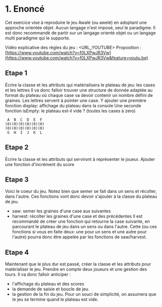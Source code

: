 # 1. Enoncé

Cet exercice vise à reproduire le jeu Awalé (ou awelé) en adoptant une approche orientée objet. Aucun langage n'est imposé, seul le paradigme. Il est donc recommandé de partir sur un langage orienté objet ou un langage multi paradigme qui le supporte.

Vidéo explicative des règles du jeu : <URL_YOUTUBE> Proposition : [https://www.youtube.com/watch?v=f0LXPwJR3Vw](https://www.youtube.com/watch?v=f0LXPwJR3Vw&feature=youtu.be)

## Etape 1

Écrire la classe et les attributs qui matérialisera le plateau de jeu: les cases et les lettres
Il va donc falloir trouver une structure de donnée adaptée au format du plateau où chaque case va devoir contenir un nombre défini de graines.
Les lettres servent à pointer une case.
Y ajouter une première fonction display: affichage du plateau dans la console
Une seconde fonction isEmpty: le plateau est-il vide ? (toutes les cases à zero)

```
 A  B  C  D  E  F
(0)(0)(0)(0)(0)(0)
(0)(0)(0)(0)(0)(0)
 G  H  I  J  K  L

```

## Etape 2

Écrire la classe et les attributs qui serviront à représenter le joueur.
Ajouter une fonction d'incrément du score

## Etape 3

Voici le coeur du jeu. Notez bien que semer se fait dans un sens et récolter, dans l'autre.
Ces fonctions vont donc devoir s'ajouter à la classe du plateau de jeu.
- saw: semer les graines d'une case aux suivantes
- harvest: récolter les graines d'une case et des précédentes
Il est recommandé de créer une fonction qui retourne la case suivante, en parcourant le plateau de jeu dans un sens ou dans l'autre. Cette (ou ces fonctions si vous en faite deux: une pour un sens et une autre pour l'autre) pourra donc être appelée par les fonctions de saw/harvest.

## Etape 4

Maintenant que le plus dur est passé, créer la classe et les attributs pour matérialiser le jeu. Prendre en compte deux joueurs et une gestion des tours.
Il va donc falloir anticiper :
- l'affichage du plateau et des scores
- la demande de saisie et boucle de jeu.
- la gestion de la fin du jeu. Pour un souci de simplicité, on assumera que le jeu se termine quand le plateau est vide.